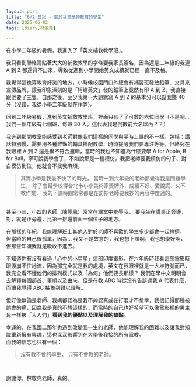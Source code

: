 ```yaml
---
layout: post
title: "6/2 日記 - 關於我曾是特教班的學生"
date: 2025-06-02
tags: [diary,林敬堯]

---
```

在小學二年級的暑假，我進入了「英文補救教學班」。
<br/>

我只看到聯絡簿貼著大大的補救教學的字條要我家長簽名，因為還是二年級的我連 A 到 Z 都還背不出來，導致從進到小學開始英文成績就已經一直不及格。
<br/>

我覺得這也算教育好笑的地方，小時候校園門口外總會有補習班發放鉛筆、文具來宣傳品牌，讓我印象深刻的是「柯建英文」發的鉛筆上竟然有印 A 到 Z，我直接跟他要了三隻，自那之後，至少我第一大題默寫 A 到 Z 的基本分可以幫我賺 40 分（沒錯，我從小學二年級就在作弊）。
<br/>

回到二年級暑假，進到英文補救教學班，裡面只有了了可數的六位同學（不是吧… 我們一個年級有七個班，每班 30 人，這代表我是倒數前六名以內？？）
<br/>

我進到那間教室能感受到老師對像我們這樣的同學與平時上課的不一樣，包括：講話特別慢、需要用各種鮮豔的輔具搭配教學、時時提醒我們要專注等等，但終究在我眼裡 A 到 Z 還是很不符合邏輯，當時的我也不知道為什麼要學 A for Apple, B for Ball，寧可說我學會了，不如說那是一種模仿，我把老師要我模仿的句子、對白模仿到位，他就會不找我麻煩。

> 其實小學是我最不快了的時光，
當時一到六年級的老師都覺得我是問題學生，
除了會幫學校得台北市小小美術家獎牌外，成績不好、愛說謊、又不教作業，
我的下課時間常常都是在罰抄老師要我抄的內容中度過的。


<br/>
甚至小三、小四的老師（陳麗鳳）常常在課堂中羞辱我，
要我坐在講桌正旁邊，對，就是正旁邊，比第一排還前面一個位子的地方。
<br/>

在那樣的年紀，我能理解班上其他人對於老師不喜歡的學生多少都會一起排擠，
但當時的自己很孤單，因為… 我又不是故意的，我也想下課啊，我也想學好啊，但那些知識我就是吸收不進去。
> 

不知道你有沒有看過「心中的小星星」這部印度電影，在六年級時我看這部電影時眼淚崩不住地流，因為那完全就是我的處境，英文在我眼裡就是一大堆符號而已，我完全看不懂他們的排列模式以及「為何」他們要長那樣？ 我們在學中文明明會去解釋每個部首、筆順以及由來，但是在教 ABC 時從沒有告訴過我 A 代表什麼，而讓我覺得 ABC 抽象到難以理解。
<br/>

但好像無論是老師、我媽都認為是我不夠認真或在打混才不想學，我很記得那種被誤會的痛，因為我是真的不想這樣的，而當時的自己也好希望可以像電影裡的男主角一樣被「大人們」**看到我的優點以及理解我的缺點。**
<br/>

幸運的，在我國二那年也遇到改變我一生的老師，他能理解我的困難以及讓我對知識重新擁有興趣，這也深深影響到在大學後我接的所有家教。
<br/>
而我的信念也只有一個：

> 沒有教不會的學生，
只有不會教的老師。
> 

<br/>

謝謝你，林敬堯老師，真的。
